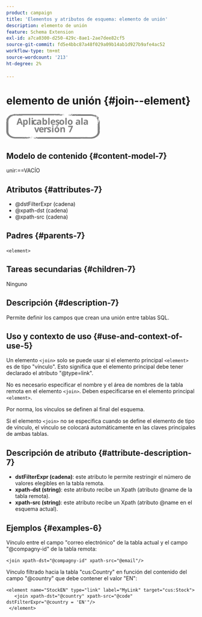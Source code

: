 ```yaml
---
product: campaign
title: 'Elementos y atributos de esquema: elemento de unión'
description: elemento de unión
feature: Schema Extension
exl-id: a7ca0300-d250-429c-8ae1-2ae7dee82cf5
source-git-commit: fd5e4bbc87a48f029a09b14ab1d927b9afe4ac52
workflow-type: tm+mt
source-wordcount: '213'
ht-degree: 2%

---
```


# elemento de unión {#join--element}

![](../../../assets/v7-only.svg)

## Modelo de contenido {#content-model-7}

unir:==VACÍO

## Atributos {#attributes-7}

* @dstFilterExpr (cadena)
* @xpath-dst (cadena)
* @xpath-src (cadena)

## Padres {#parents-7}

`<element>`

## Tareas secundarias {#children-7}

Ninguno

## Descripción {#description-7}

Permite definir los campos que crean una unión entre tablas SQL.

## Uso y contexto de uso {#use-and-context-of-use-5}

Un elemento `<join>` solo se puede usar si el elemento principal `<element>` es de tipo &quot;vínculo&quot;. Esto significa que el elemento principal debe tener declarado el atributo &quot;@type=link&quot;.

No es necesario especificar el nombre y el área de nombres de la tabla remota en el elemento `<join>`. Deben especificarse en el elemento principal `<element>`.

Por norma, los vínculos se definen al final del esquema.

Si el elemento `<join>` no se especifica cuando se define el elemento de tipo de vínculo, el vínculo se colocará automáticamente en las claves principales de ambas tablas.

## Descripción de atributo {#attribute-description-7}

* **dstFilterExpr (cadena)**: este atributo le permite restringir el número de valores elegibles en la tabla remota.
* **xpath-dst (string)**: este atributo recibe un Xpath (atributo @name de la tabla remota).
* **xpath-src (string)**: este atributo recibe un Xpath (atributo @name en el esquema actual).

## Ejemplos {#examples-6}

Vínculo entre el campo &quot;correo electrónico&quot; de la tabla actual y el campo &quot;@compagny-id&quot; de la tabla remota:

```
<join xpath-dst="@compagny-id" xpath-src="@email"/>
```

Vínculo filtrado hacia la tabla &quot;cus:Country&quot; en función del contenido del campo &quot;@country&quot; que debe contener el valor &quot;EN&quot;:

```
<element name="StockEN" type="link" label="MyLink" target="cus:Stock">
   <join xpath-dst="@country" xpath-src="@code" dstFilterExpr="@country = 'EN'"/>
 </element>
```
